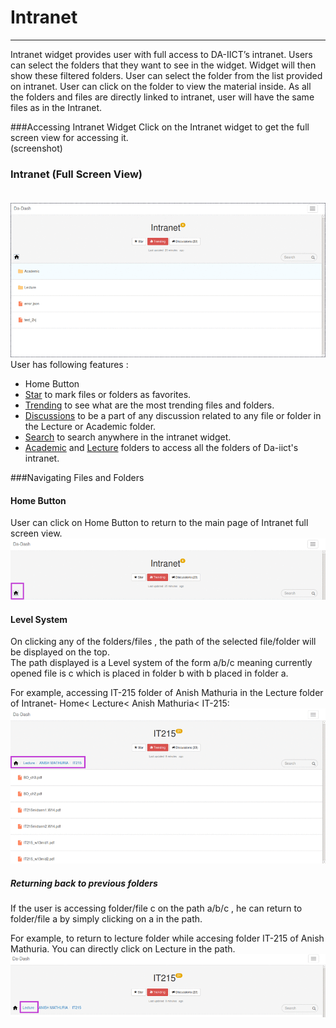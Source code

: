 # Intranet


---



Intranet widget provides user with full access to DA-IICT’s intranet. Users can select the folders that they want to see in the widget. Widget will then show these filtered folders. User can select the folder from the list provided on intranet. User can click on the folder to view the material inside. As all the folders and files are directly linked to intranet, user will have the same files as in the Intranet.

###Accessing Intranet Widget
 Click on the Intranet widget to get the full screen view for accessing it.
 <br/>(screenshot)<br/>

### Intranet (Full Screen View)<br/><br/>

![](intranet1.png)<br/>
User has following features :
* Home Button
* [Star](intranet/star.md) to mark files or folders as favorites.
* [Trending](intranet/star.md) to see what are the most trending files and folders. 
* [Discussions](intranet/Discussions.md) to be a part of any discussion related to any file or folder in the Lecture or Academic folder.
* [Search](intranet/Search) to search anywhere in the intranet widget.
* [Academic](intranet/Academic) and [Lecture](intranet/Lecture) folders to access all the folders of Da-iict's intranet.

###Navigating Files and Folders

#### Home Button
User can click on Home Button to return to the main page of Intranet full screen view.
![](homebutton.png)

#### Level System
On clicking any of the folders/files , the path of the selected file/folder will be displayed on the top. <br/>The path displayed is a Level system of the form a/b/c meaning currently opened file is c which is placed in folder b with b placed in folder a.<br/>

For example, accessing IT-215 folder of Anish Mathuria in the Lecture folder of Intranet- Home< Lecture< Anish Mathuria< IT-215:
![](anish4.png)
##### Returning back to previous folders
If the user is accessing folder/file c on the path a/b/c , he can return to folder/file a by simply clicking on a in the path.

For example, to return to lecture folder while accesing folder IT-215 of Anish Mathuria. You can directly click on Lecture in the path.
![](anish5.png)